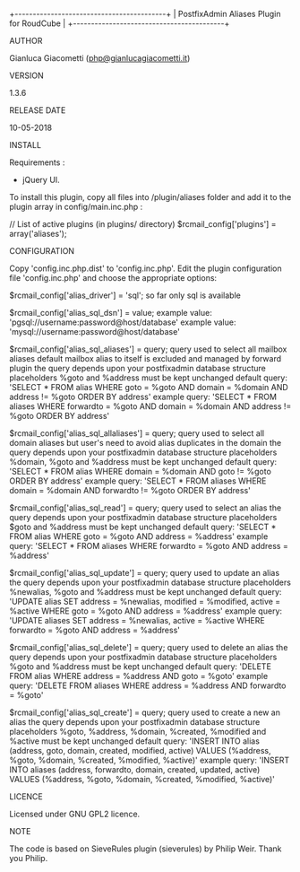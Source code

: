 +------------------------------------------+
| PostfixAdmin Aliases Plugin for RoudCube |
+------------------------------------------+



AUTHOR

Gianluca Giacometti (php@gianlucagiacometti.it)



VERSION

1.3.6



RELEASE DATE

10-05-2018



INSTALL

Requirements :
- jQuery UI.

To install this plugin, copy all files into /plugin/aliases folder and
add it to the plugin array in config/main.inc.php :

// List of active plugins (in plugins/ directory)
$rcmail_config['plugins'] = array('aliases');



CONFIGURATION

Copy 'config.inc.php.dist' to 'config.inc.php'.
Edit the plugin configuration file 'config.inc.php' and choose the
appropriate options:

$rcmail_config['alias_driver'] = 'sql';
    so far only sql is available

$rcmail_config['alias_sql_dsn'] = value;
    example value: 'pgsql://username:password@host/database'
    example value: 'mysql://username:password@host/database'

$rcmail_config['alias_sql_aliases'] = query;
    query used to select all mailbox aliases
    default mailbox alias to itself is excluded and managed by forward plugin
    the query depends upon your postfixadmin database structure
    placeholders %goto and %address must be kept unchanged
    default query: 'SELECT * FROM alias WHERE goto = %goto AND domain = %domain AND address != %goto ORDER BY address'
    example query: 'SELECT * FROM aliases WHERE forwardto = %goto AND domain = %domain AND address != %goto ORDER BY address'

$rcmail_config['alias_sql_allaliases'] = query;
    query used to select all domain aliases but user's
    need to avoid alias duplicates in the domain
    the query depends upon your postfixadmin database structure
    placeholders %domain, %goto and %address must be kept unchanged
    default query: 'SELECT * FROM alias WHERE domain = %domain AND goto != %goto ORDER BY address'
    example query: 'SELECT * FROM aliases WHERE domain = %domain AND forwardto != %goto ORDER BY address'

$rcmail_config['alias_sql_read'] = query;
    query used to select an alias
    the query depends upon your postfixadmin database structure
    placeholders $goto and %address must be kept unchanged
    default query: 'SELECT * FROM alias WHERE goto = %goto AND address = %address'
    example query: 'SELECT * FROM aliases WHERE forwardto = %goto AND address = %address'

$rcmail_config['alias_sql_update'] = query;
    query used to update an alias
    the query depends upon your postfixadmin database structure
    placeholders %newalias, %goto and %address must be kept unchanged
    default query: 'UPDATE alias SET address = %newalias, modified = %modified, active = %active WHERE goto = %goto AND address = %address'
    example query: 'UPDATE aliases SET address = %newalias, active = %active WHERE forwardto = %goto AND address = %address'

$rcmail_config['alias_sql_delete'] = query;
    query used to delete an alias
    the query depends upon your postfixadmin database structure
    placeholders %goto and %address must be kept unchanged
    default query: 'DELETE FROM alias WHERE address = %address AND goto = %goto'
    example query: 'DELETE FROM aliases WHERE address = %address AND forwardto = %goto'

$rcmail_config['alias_sql_create'] = query;
    query used to create a new an alias
    the query depends upon your postfixadmin database structure
    placeholders %goto, %address, %domain, %created, %modified and %active must be kept unchanged
    default query: 'INSERT INTO alias (address, goto, domain, created, modified, active) VALUES (%address, %goto, %domain, %created, %modified, %active)'
    example query: 'INSERT INTO aliases (address, forwardto, domain, created, updated, active) VALUES (%address, %goto, %domain, %created, %modified, %active)'



LICENCE

Licensed under GNU GPL2 licence.



NOTE

The code is based on SieveRules plugin (sieverules) by Philip Weir.
Thank you Philip.
